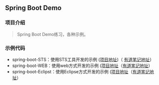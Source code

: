 ## Spring Boot Demo

### 项目介绍
> Spring Boot Demo练习，各种示例。


### 示例代码

- spring-boot-STS：使用STS工具开发的示例 
([项目地址](https://github.com/guoxiaochuang/spring-boot-demo/tree/master/spring-boot-demo-STS))（
[有道笔记地址](http://note.youdao.com/noteshare?id=64035e6e1c9ba7e82b359c0f7b5e270d)）
- spring-boot-WEB：使用web方式开发的示例
([项目地址](https://github.com/guoxiaochuang/spring-boot-demo/tree/master/spring-boot-demo-WEB)（[有道笔记地址](http://note.youdao.com/noteshare?id=0c568f77ff4e3a096ade6f16f2188413)）
- spring-boot-Eclipst：使用Eclipse方式开发的示例
([项目地址](https://github.com/guoxiaochuang/spring-boot-demo/tree/master/spring-boot-demo-Eclipse)（[有道笔记地址](http://note.youdao.com/noteshare?id=b59b071dd6b45306e12ac3c490dab5e3)）
